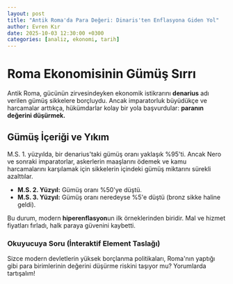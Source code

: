 ```yaml
---
layout: post
title: "Antik Roma'da Para Değeri: Dinaris'ten Enflasyona Giden Yol"
author: Evren Kır
date: 2025-10-03 12:30:00 +0300
categories: [analiz, ekonomi, tarih]
---
```


# Roma Ekonomisinin Gümüş Sırrı

Antik Roma, gücünün zirvesindeyken ekonomik istikrarını **denarius** adı verilen gümüş sikkelere borçluydu. Ancak imparatorluk büyüdükçe ve harcamalar arttıkça, hükümdarlar kolay bir yola başvurdular: **paranın değerini düşürmek.**

## Gümüş İçeriği ve Yıkım

M.S. 1. yüzyılda, bir denarius'taki gümüş oranı yaklaşık %95'ti. Ancak Nero ve sonraki imparatorlar, askerlerin maaşlarını ödemek ve kamu harcamalarını karşılamak için sikkelerin içindeki gümüş miktarını sürekli azalttılar.

* **M.S. 2. Yüzyıl:** Gümüş oranı %50'ye düştü.
* **M.S. 3. Yüzyıl:** Gümüş oranı neredeyse %5'e düştü (bronz sikke haline geldi).

Bu durum, modern **hiperenflasyon**un ilk örneklerinden biridir. Mal ve hizmet fiyatları fırladı, halk paraya güvenini kaybetti.

### Okuyucuya Soru (İnteraktif Element Taslağı)

Sizce modern devletlerin yüksek borçlanma politikaları, Roma'nın yaptığı gibi para birimlerinin değerini düşürme riskini taşıyor mu? Yorumlarda tartışalım!